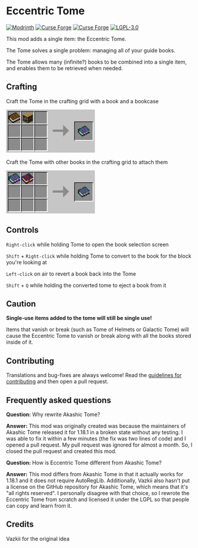 # Eccentric Tome
[![Modrinth](https://img.shields.io/modrinth/dt/eccentric-tome?color=00AF5C&label=modrinth&logo=modrinth)](https://modrinth.com/mod/eccentric-tome)
[![Curse Forge](http://cf.way2muchnoise.eu/597522.svg)](https://www.curseforge.com/minecraft/mc-mods/eccentric-tome)
[![Curse Forge](http://cf.way2muchnoise.eu/versions/597522.svg)](https://www.curseforge.com/minecraft/mc-mods/eccentric-tome)
[![LGPL-3.0](https://img.shields.io/github/license/EccentricVamp/EccentricTome)](https://www.gnu.org/licenses/lgpl-3.0)

This mod adds a single item: the Eccentric Tome.

The Tome solves a single problem: managing all of your guide books.

The Tome allows many (infinite?) books to be combined into a single item, and enables them to be retrieved when needed.

## Crafting

Craft the Tome in the crafting grid with a book and a bookcase

![crafting](crafting.png)

Craft the Tome with other books in the crafting grid to attach them

![attaching](attaching.png)

## Controls

`Right-click` while holding Tome to open the book selection screen

`Shift` + `Right-click` while holding Tome to convert to the book for the block you're looking at

`Left-click` on air to revert a book back into the Tome

`Shift` + `Q` while holding the converted tome to eject a book from it

## Caution

**Single-use items added to the tome will still be single use!**

Items that vanish or break (such as Tome of Helmets or Galactic Tome) will cause the Eccentric Tome to vanish or break along with all the books stored inside of it.

## Contributing

Translations and bug-fixes are always welcome! Read the [guidelines for contributing](CONTRIBUTING.md) and then open a pull request.

## Frequently asked questions

**Question:** Why rewrite Akashic Tome?

**Answer:** This mod was originally created was because the maintainers of Akashic Tome released it for 1.18.1 in a broken state without any testing. I was able to fix it within a few minutes (the fix was two lines of code) and I opened a pull request. My pull request was ignored for almost a month. So, I closed the pull request and created this mod.

**Question:** How is Eccentric Tome different from Akashic Tome?

**Answer:** This mod differs from Akashic Tome in that it actually works for 1.18.1 and it does not require AutoRegLib. Additionally, Vazkii also hasn't put a license on the GitHub repository for Akashic Tome, which means that it's "all rights reserved". I personally disagree with that choice, so I rewrote the Eccentric Tome from scratch and licensed it under the LGPL so that people can copy and learn from it.

## Credits

Vazkii for the original idea
